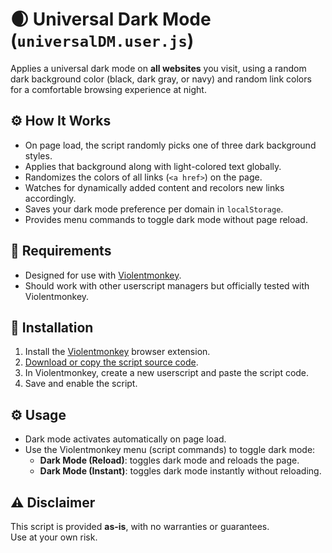 # 🌒 Universal Dark Mode (`universalDM.user.js`)

Applies a universal dark mode on **all websites** you visit, using a random dark background color (black, dark gray, or navy) and random link colors for a comfortable browsing experience at night.

## ⚙️ How It Works

- On page load, the script randomly picks one of three dark background styles.
- Applies that background along with light-colored text globally.
- Randomizes the colors of all links (`<a href>`) on the page.
- Watches for dynamically added content and recolors new links accordingly.
- Saves your dark mode preference per domain in `localStorage`.
- Provides menu commands to toggle dark mode without page reload.

## 🧩 Requirements

- Designed for use with [Violentmonkey](https://violentmonkey.github.io/).  
- Should work with other userscript managers but officially tested with Violentmonkey.

## 🚀 Installation

1. Install the [Violentmonkey](https://violentmonkey.github.io/) browser extension.
2. [Download or copy the script source code](./universalDM.user.js).
3. In Violentmonkey, create a new userscript and paste the script code.
4. Save and enable the script.

## ⚙️ Usage

- Dark mode activates automatically on page load.
- Use the Violentmonkey menu (script commands) to toggle dark mode:
  - **Dark Mode (Reload)**: toggles dark mode and reloads the page.
  - **Dark Mode (Instant)**: toggles dark mode instantly without reloading.

## ⚠️ Disclaimer

This script is provided **as-is**, with no warranties or guarantees.  
Use at your own risk.
